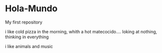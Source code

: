 # Hola-Mundo

My first repository

i like cold pizza in the morning, whith a hot matecocido.... loking at nothing, thinking in everything

i like animals and music
